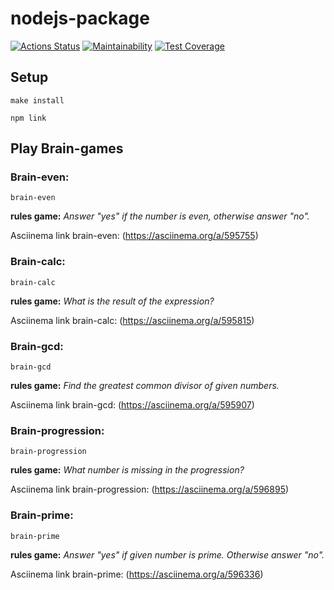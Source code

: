 # nodejs-package
[![Actions Status](https://github.com/ArthurFloyd/frontend-project-44/workflows/hexlet-check/badge.svg)](https://github.com/ArthurFloyd/frontend-project-44/actions)
[![Maintainability](https://api.codeclimate.com/v1/badges/53be4fa325cae1354cef/maintainability)](https://codeclimate.com/github/ArthurFloyd/frontend-project-45/maintainability)
[![Test Coverage](https://api.codeclimate.com/v1/badges/53be4fa325cae1354cef/test_coverage)](https://codeclimate.com/github/ArthurFloyd/frontend-project-45/test_coverage)



## Setup
```
make install

npm link
```

## Play Brain-games

### Brain-even:

```
brain-even
```
**rules game:**
*Answer "yes" if the number is even, otherwise answer "no".*

Asciinema link brain-even:
(https://asciinema.org/a/595755)


### Brain-calc:

```
brain-calc
```
**rules game:**
*What is the result of the expression?*

Asciinema link brain-calc:
(https://asciinema.org/a/595815)


### Brain-gcd:

```
brain-gcd
```
**rules game:**
*Find the greatest common divisor of given numbers.*

Asciinema link brain-gcd:
(https://asciinema.org/a/595907)


### Brain-progression:

```
brain-progression
```
**rules game:**
*What number is missing in the progression?*

Asciinema link brain-progression:
(https://asciinema.org/a/596895)


### Brain-prime:

```
brain-prime
```
**rules game:**
*Answer "yes" if given number is prime. Otherwise answer "no".*

Asciinema link brain-prime:
(https://asciinema.org/a/596336)
